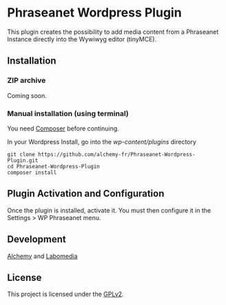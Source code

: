 # Phraseanet Wordpress Plugin

This plugin creates the possibility to add media content from a Phraseanet Instance directly into the Wywiwyg editor (tinyMCE).

## Installation
### ZIP archive
Coming soon.

### Manual installation (using terminal)
You need [Composer](http://getcomposer.org/) before continuing.

In your Wordpress Install, go into the *wp-content/plugins* directory

	git clone https://github.com/alchemy-fr/Phraseanet-Wordpress-Plugin.git
	cd Phraseanet-Wordpress-Plugin
	composer install
	
## Plugin Activation and Configuration
Once the plugin is installed, activate it. You must then configure it in the Settings > WP Phraseanet menu.

## Development
[Alchemy](http://www.alchemy.fr/) and [Labomedia](http://labomedia.org)

## License
This project is licensed under the [GPLv2](http://www.gnu.org/licenses/gpl-2.0.html).